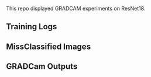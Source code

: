 This repo displayed GRADCAM experiments on ResNet18.

## Training Logs

## MissClassified Images

## GRADCam Outputs




